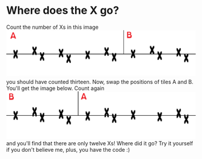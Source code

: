 # Where does the X go?

Count the number of Xs in this image
<kbd> ![Thirteen Xs](there.png) </kbd>
you should have counted thirteen.
Now, swap the positions of tiles A and B.
You'll get the image below. Count again
<kbd> ![Twelve Xs](disappeared.png) </kbd>
and you'll find that there are only twelve Xs!
Where did it go?
Try it yourself if you don't believe me, plus, you have the code :)

